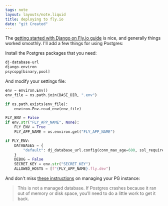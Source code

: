 ```yaml
---
tags: note
layout: layouts/note.liquid
title: deploying to fly.io
date: "git Created"
---
```


The [getting started with Django on Fly.io guide](https://fly.io/docs/django/getting-started/) is nice, and generally things worked smoothly.  I'll add a few things for using Postgres:

Install the Postgres packages that you need:

```python
dj-database-url
django-environ
psycopg[binary,pool]
```

And modify your settings file:

```python
env = environ.Env()
env_file = os.path.join(BASE_DIR, ".env")

if os.path.exists(env_file):
    environ.Env.read_env(env_file)

FLY_ENV = False
if env.str("FLY_APP_NAME", None):
    FLY_ENV = True
    FLY_APP_NAME = os.environ.get("FLY_APP_NAME")

if FLY_ENV:
    DATABASES = {
        "default": dj_database_url.config(conn_max_age=600, ssl_require=True)
    }
    DEBUG = False
    SECRET_KEY = env.str("SECRET_KEY")
    ALLOWED_HOSTS = [f"{FLY_APP_NAME}.fly.dev"]
```

And don't miss [these instructions](https://fly.io/docs/postgres/getting-started/what-you-should-know/) on managing your PG instance:

> This is not a managed database. If Postgres crashes because it ran out of memory or disk space, you’ll need to do a little work to get it back.
